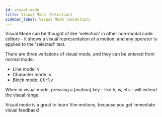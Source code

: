 ```yaml
---
id: visual-mode
title: Visual Mode (Selection)
sidebar_label: Visual Mode (Selection)
---
```


Visual Mode can be thought of like 'selection' in other non-modal code editors - it shows a visual representation of a motion,
and any operator is applied to the 'selected' text.

There are three variations of visual mode, and they can be entered from normal mode:

- Line mode: <kbd>V</kbd>
- Character mode: <kbd>v</kbd>
- Block mode: <kbd>Ctrl</kbd><kbd>v</kbd>

When in visual mode, pressing a [motion] key - like <kbd>h</kbd>, <kdb>w</kbd>, etc - will extend the visual range.

Visual mode is a great to learn Vim motions, because you get immediate visual feedback!

